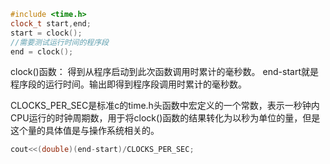 ```C++
#include <time.h>
clock_t start,end;
start = clock();
//需要测试运行时间的程序段
end = clock();
```
clock()函数： 得到从程序启动到此次函数调用时累计的毫秒数。 end-start就是程序段的运行时间。输出即得到程序段调用时累计的毫秒数。

CLOCKS_PER_SEC是标准c的time.h头函数中宏定义的一个常数，表示一秒钟内CPU运行的时钟周期数，用于将clock()函数的结果转化为以秒为单位的量，但是这个量的具体值是与操作系统相关的。

```C++
cout<<(double)(end-start)/CLOCKS_PER_SEC;
```
